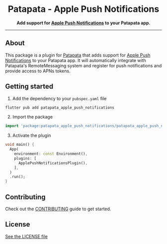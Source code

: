 <div align="center">
  <h1>Patapata - Apple Push Notifications</h1>
  <p>
    <strong>Add support for <a href="https://developer.apple.com/documentation/usernotifications">Apple Push Notifications</a> to your Patapata app.</strong>
  </p>
</div>

---

## About
This package is a plugin for [Patapata](https://pub.dev/packages/patapata_core) that adds support for [Apple Push Notifications](https://developer.apple.com/documentation/usernotifications) to your Patapata app.
It will automatically integrate with Patapata's RemoteMessaging system and register for push notifications and provide access to APNs tokens.

## Getting started

1. Add the dependency to your `pubspec.yaml` file

```sh
flutter pub add patapata_apple_push_notifications
```

2. Import the package

```dart
import 'package:patapata_apple_push_notifications/patapata_apple_push_notifications.dart';
```

3. Activate the plugin

```dart
void main() {
  App(
    environment: const Environment(),
    plugins: [
      ApplePushNotificationsPlugin(),
    ],
  )
  .run();
}
```

## Contributing

Check out the [CONTRIBUTING](https://github.com/gree/patapata/blob/main/CONTRIBUTING.md) guide to get started.

## License

[See the LICENSE file](https://github.com/gree/patapata/blob/main/packages/patapata_apple_push_notifications/LICENSE)